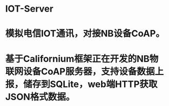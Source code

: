 # IOT-Server
# 模拟电信IOT通讯，对接NB设备CoAP。
# 基于Californium框架正在开发的NB物联网设备CoAP服务器，支持设备数据上报，储存到SQLite，web端HTTP获取JSON格式数据。
